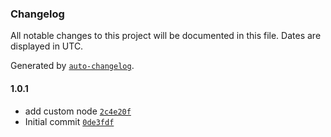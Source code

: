 ### Changelog

All notable changes to this project will be documented in this file. Dates are displayed in UTC.

Generated by [`auto-changelog`](https://github.com/CookPete/auto-changelog).

#### 1.0.1

- add custom node [`2c4e20f`](https://github.com/mobiletextalerts/n8n-nodes-mobile-text-alerts/commit/2c4e20f880de04c72ce6b9dca63f27ee53708444)
- Initial commit [`0de3fdf`](https://github.com/mobiletextalerts/n8n-nodes-mobile-text-alerts/commit/0de3fdf9135eab737e66e8e6be4324a34ffb650c)
